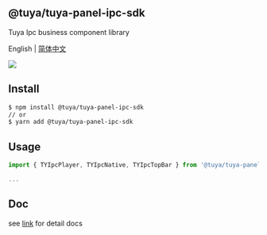 ## @tuya/tuya-panel-ipc-sdk

Tuya Ipc business component library

English | [简体中文](./README-zh_CN.md)

[![](https://img.shields.io/npm/v/@tuya/tuya-panel-ipc-sdk/latest.svg)](https://www.npmjs.com/package/@tuya/tuya-panel-ipc-sdk)

## Install

```sh
$ npm install @tuya/tuya-panel-ipc-sdk
// or
$ yarn add @tuya/tuya-panel-ipc-sdk
```

## Usage

```js
import { TYIpcPlayer, TYIpcNative, TYIpcTopBar } from '@tuya/tuya-panel-ipc-sdk';

...
```

## Doc

see [link](https://developer.tuya.com/en/docs/control-panel-sdk/preface?id=K9pmf1pd23nmj) for detail docs

